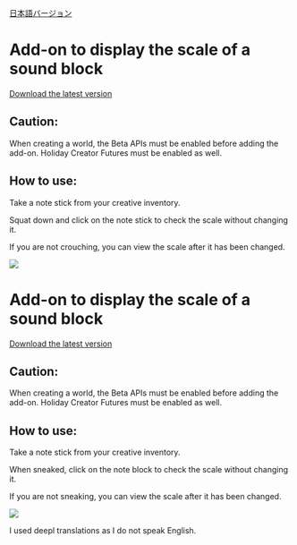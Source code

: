 [日本語バージョン](https://github.com/oasoobi/noteblockplus/blob/main/readme.md)


# Add-on to display the scale of a sound block
[Download the latest version](https://github.com/oasoobi/noteblockplus/releases/latest/download/noteblockplus.mcpack)


## Caution:
When creating a world, the Beta APIs must be enabled before adding the add-on. Holiday Creator Futures must be enabled as well.
## How to use:


Take a note stick from your creative inventory.


Squat down and click on the note stick to check the scale without changing it.


If you are not crouching, you can view the scale after it has been changed.


![](https://i.imgur.com/h7Oa1nW.png)


# Add-on to display the scale of a sound block
[Download the latest version](https://github.com/oasoobi/noteblockplus/releases/latest/download/noteblockplus.mcpack)

## Caution: 
When creating a world, the Beta APIs must be enabled before adding the add-on. Holiday Creator Futures must be enabled as well.
## How to use:

Take a note stick from your creative inventory.

When sneaked, click on the note block to check the scale without changing it. 

If you are not sneaking, you can view the scale after it has been changed.

![](https://i.imgur.com/h7Oa1nW.png)

I used deepl translations as I do not speak English.
